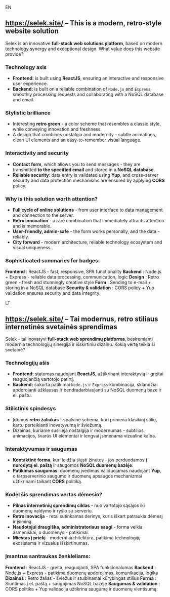 EN
## https://selek.site/ – This is a modern, retro-style website solution

Selek is an innovative **full-stack web solutions platform**, based on modern technology synergy and exceptional design. What value does this website provide?

### Technology axis

* **Frontend:** is built using **ReactJS**, ensuring an interactive and responsive user experience.
* **Backend:** is built on a reliable combination of `Node.js` and `Express`, smoothly processing requests and collaborating with a NoSQL database and email.

### Stylistic brilliance

* Interesting **retro green** - a color scheme that resembles a classic style, while conveying innovation and freshness.
* A design that combines nostalgia and modernity - subtle animations, clean UI elements and an easy-to-remember visual language.

### Interactivity and security

* **Contact form**, which allows you to send messages - they are transmitted **to the specified email** and stored in a **NoSQL database**.
* **Reliable security**: data entry is validated using **Yup**, and cross-server security and data protection mechanisms are ensured by applying **CORS** policy.

### Why is this solution worth attention?

* **Full cycle of online solutions** - from user interface to data management and connection to the server.
* **Retro innovation** - a rare combination that immediately attracts attention and is memorable.
* **User-friendly, admin-safe** - the form works personally, and the data - reliably.
* **City forward** - modern architecture, reliable technology ecosystem and visual uniqueness.

### Sophisticated summaries for badges:

**Frontend** : ReactJS - fast, responsive, SPA functionality
**Backend** : Node.js + Express - reliable data processing, communication, logic
**Design** : Retro green - fresh and stunningly creative style
**Form** : Sending to e-mail + storing in a NoSQL database
**Security & validation** : CORS policy + Yup validation ensures security and data integrity.



LT
## https://selek.site/ – Tai modernus, retro stiliaus internetinės svetainės sprendimas

Selek - tai inovatyvi **full-stack web sprendimų platforma**, besiremianti modernia technologijų sinergija ir išskirtiniu dizainu. Kokią vertę teikia ši svetainė?

### Technologijų ašis

* **Frontend:** statomas naudojant **ReactJS**, užtikrinant interaktyvią ir greitai reaguojančią vartotojo patirtį.
* **Backend:** sukurta patikimai `Node.js` ir `Express` kombinacija, sklandžiai apdorojanti užklausas ir bendradarbiaujanti su NoSQL duomenų baze ir el. paštu.

### Stilistinis spindesys

* Įdomus **retro žaliukas** - spalvinė schema, kuri primena klasikinį stilių, kartu perteikianti inovatyvumą ir šviežumą.
* Dizainas, kuriame susilieja nostalgija ir modernumas - subtilios animacijos, švarūs UI elementai ir lengvai įsimenama vizualinė kalba.

### Interaktyvumas ir saugumas

* **Kontaktinė forma**, kuri leidžia siųsti žinutes - jos perduodamos **į nurodytą el. paštą** ir saugomos **NoSQL duomenų bazėje**.
* **Patikimas saugumas**: duomenų įvedimas validuojamas naudojant **Yup**, o tarpserverinio saugumo ir duomenų apsaugos mechanizmai užtikrinami taikant **CORS** politiką.

### Kodėl šis sprendimas vertas dėmesio?

* **Pilnas internetinių sprendimų ciklas** - nuo vartotojo sąsajos iki duomenų valdymo ir ryšio su serveriu.
* **Retro inovacija** - retai sutinkamas derinys, kuris iškart patraukia dėmesį ir įsiminą.
* **Naudotojui draugiška, administratoriaus saugi** - forma veikia asmeniškai, o duomenys - patikimai.
* **Miestas į priekį** - moderni architektūra, patikima technologijų ekosistema ir vizualus išskirtinumas.

### Įmantrus santraukas ženkleliams:

**Frontend** : ReactJS - greita, reaguojanti, SPA funkcionalumas
**Backend** : Node.js + Express - patikima duomenų apdorojimas, komunikacija, logika
**Dizainas** : Retro žalias - šviežus ir stulbinamai kūrybingas stilius
**Forma** : Siuntimas į el. paštą + saugojimas NoSQL bazėje
**Saugumas & validation** : CORS politika + Yup validacija užtikrina saugumą ir duomenų vientisumą.
